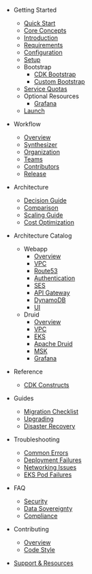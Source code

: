 * Getting Started
  * [Quick Start](/getting-started/quickstart.md)
  * [Core Concepts](/getting-started/concepts.md)
  * [Introduction](/getting-started/introduction.md)
  * [Requirements](/getting-started/requirements.md)
  * [Configuration](/getting-started/configuration.md)
  * [Setup](/getting-started/setup.md)
  * Bootstrap
    * [CDK Bootstrap](/getting-started/bootstrap/cdk.md)
    * [Custom Bootstrap](/getting-started/bootstrap/custom.md)
  * [Service Quotas](/getting-started/service-quotas.md)
  * Optional Resources
    * [Grafana](/getting-started/optional-resources/grafana.md)
  * [Launch](/getting-started/launch.md)

* Workflow
  * [Overview](/workflow/overview.md)
  * [Synthesizer](/workflow/synthesizer.md)
  * [Organization](/workflow/organization.md)
  * [Teams](/workflow/teams.md)
  * [Contributors](/workflow/contributors.md)
  * [Release](/workflow/release.md)

* Architecture
  * [Decision Guide](/architecture/decisions.md)
  * [Comparison](/architecture/comparison.md)
  * [Scaling Guide](/architecture/scaling-guide.md)
  * [Cost Optimization](/architecture/cost-optimization.md)

* Architecture Catalog
  * Webapp
    * [Overview](/webapp/overview.md)
    * [VPC](/webapp/vpc.md)
    * [Route53](/webapp/route53.md)
    * [Authentication](/webapp/authentication.md)
    * [SES](/webapp/ses.md)
    * [API Gateway](/webapp/api-gateway.md)
    * [DynamoDB](/webapp/dynamodb.md)
    * [UI](/webapp/ui.md)
  * Druid
    * [Overview](/druid/overview.md)
    * [VPC](/druid/vpc.md)
    * [EKS](/druid/eks.md)
    * [Apache Druid](/druid/druid.md)
    * [MSK](/druid/msk.md)
    * [Grafana](/druid/grafana.md)

* Reference
  * [CDK Constructs](/reference/constructs/README.md)

* Guides
  * [Migration Checklist](/guides/migration-checklist.md)
  * [Upgrading](/guides/upgrading.md)
  * [Disaster Recovery](/guides/disaster-recovery.md)

* Troubleshooting
  * [Common Errors](/troubleshooting/common-errors.md)
  * [Deployment Failures](/troubleshooting/deployment-failures.md)
  * [Networking Issues](/troubleshooting/networking-issues.md)
  * [EKS Pod Failures](/troubleshooting/eks-pod-failures.md)

* FAQ
  * [Security](/faq/security.md)
  * [Data Sovereignty](/faq/data-sovereignty.md)
  * [Compliance](/faq/compliance.md)

* Contributing
  * [Overview](/contributing/README.md)
  * [Code Style](/contributing/code-style.md)

* [Support & Resources](/support.md)